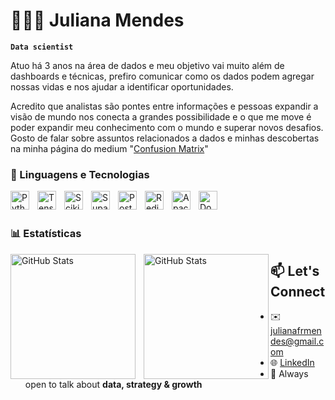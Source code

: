 # 👩🏻‍💻 Juliana Mendes

**`Data scientist`**

Atuo há 3 anos na área de dados e meu objetivo vai muito além de dashboards e técnicas, prefiro comunicar como os dados podem agregar nossas vidas e nos ajudar a identificar oportunidades. 

Acredito que analistas são pontes entre informações e pessoas expandir a visão de mundo nos conecta a grandes possibilidade e o que me move é poder expandir meu conhecimento com o mundo e superar novos desafios. Gosto de falar sobre assuntos relacionados a dados e minhas descobertas na minha página do medium "[Confusion Matrix](https://medium.com/@Confusion_Matrix)"


   
### 🤖 Linguagens e Tecnologias
<img 
    align="left" 
    alt="Python"
    title="Pyhton" 
    width="30px" 
    style="padding-right: 10px;" 
    src="https://cdn.jsdelivr.net/gh/devicons/devicon@latest/icons/python/python-original.svg"               
/>
<img 
    align="left" 
    alt="TensorFlow"
    title="TensorFlow" 
    width="30px" 
    style="padding-right: 10px;" 
    src="https://cdn.jsdelivr.net/gh/devicons/devicon@latest/icons/tensorflow/tensorflow-original.svg"          
/>
<img 
    align="left" 
    alt="Scikitlearn"
    title="Scikitlearn" 
    width="30px" 
    style="padding-right: 10px;" 
    src="https://cdn.jsdelivr.net/gh/devicons/devicon@latest/icons/scikitlearn/scikitlearn-original.svg"                
/>

<img 
    align="left" 
    alt="Supabase" 
    title="Supabase"
    width="30px" 
    style="padding-right: 10px;" 
    src="https://cdn.jsdelivr.net/gh/devicons/devicon@latest/icons/supabase/supabase-original.svg"
/>
<img 
    align="left" 
    alt="Postgres" 
    title="Postgres"
    width="30px" 
    style="padding-right: 10px;" 
    src="https://cdn.jsdelivr.net/gh/devicons/devicon@latest/icons/postgresql/postgresql-plain.svg"
/>
<img 
    align="left" 
    alt="Redis"
    title="Redis" 
    width="30px" 
    style="padding-right: 10px;" 
    src="https://cdn.jsdelivr.net/gh/devicons/devicon@latest/icons/redis/redis-plain-wordmark.svg"          
/>
<img 
    align="left" 
    alt="ApacheAirflow"
    title="ApacheAirflow" 
    width="30px" 
    style="padding-right: 10px;" 
    src="https://cdn.jsdelivr.net/gh/devicons/devicon@latest/icons/apacheairflow/apacheairflow-original-wordmark.svg"       
/>
<img 
    align="left" 
    alt="Docker" 
    title="Docker"
    width="30px" 
    style="padding-right: 10px;" 
    src="https://cdn.jsdelivr.net/gh/devicons/devicon@latest/icons/docker/docker-plain.svg"     
/>

<br/>
<br/>

### 📊 Estatísticas

<p>
  <img 
    align="left" 
    alt="GitHub Stats" 
    height="200" 
    style="padding-right: 10px;" 
    src="https://github-readme-stats.vercel.app/api?username=julianafrmendes&show_icons=true&theme=dracula&include_all_commits=true&locale=pt-br" 
  />

<img 
      align="left" 
      alt="GitHub Stats" 
      height="200" 
      src="https://github-readme-stats.vercel.app/api/top-langs/?username=julianafrmendes&theme=dracula&layout=compact&custom_title=Tecnologias&langs_count=9" 
  />




## 📫 Let's Connect

- ✉️ julianafrmendes@gmail.com  
- 🌐 [LinkedIn]((https://www.linkedin.com/in/julianafrmendes/))  
- 🧠 Always open to talk about <strong>data, strategy & growth</strong>

</p>


